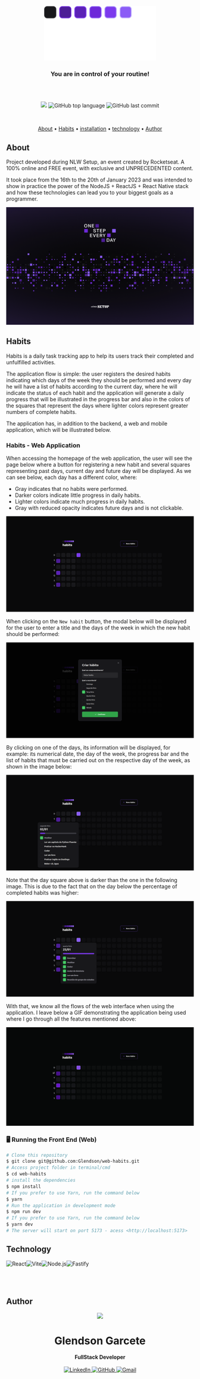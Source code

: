 <p align="center">
  <img src="./src/assets/logo.svg" alt="Logo" width="300"/>
</p>
<h3 align="center">
You are in control of your routine!
</h3>

<br><br>

<p align="center">
  <img src="https://img.shields.io/static/v1?label=nlw&message=setup&color=blueviolet&style=for-the-badge"/>
  <img alt="GitHub top language" src="https://img.shields.io/github/languages/top/glendson/web-habits?color=blueviolet&logo=TypeScript&logoColor=white&style=for-the-badge">
  <img alt="GitHub last commit" src="https://img.shields.io/github/last-commit/Glendson/web-habits?color=blueviolet&style=for-the-badge">
</p>
<br>

<p align="center">
  <a href="#about">About</a> •
  <a href="#habits">Habits</a> •
  <a href="#installation">installation</a> •
  <a href="#technology">technology</a> •
  <a href="#autor">Author</a>  
</p>

## About

Project developed during NLW Setup, an event created by Rocketseat. A 100% online and FREE event, with exclusive and UNPRECEDENTED content.

It took place from the 16th to the 20th of January 2023 and was intended to show in practice the power of the NodeJS + ReactJS + React Native stack and how these technologies can lead you to your biggest goals as a programmer.

<img src="./.github/wallpaper.png" alt="Wallpaper NLW Setup" />

## Habits

Habits is a daily task tracking app to help its users track their completed and unfulfilled activities.

The application flow is simple: the user registers the desired habits indicating which days of the week they should be performed and every day he will have a list of habits according to the current day, where he will indicate the status of each habit and the application will generate a daily progress that will be illustrated in the progress bar and also in the colors of the squares that represent the days where lighter colors represent greater numbers of complete habits.

The application has, in addition to the backend, a web and mobile application, which will be illustrated below.

### Habits - Web Application

When accessing the homepage of the web application, the user will see the page below where a button for registering a new habit and several squares representing past days, current day and future day will be displayed. As we can see below, each day has a different color, where:

- Gray indicates that no habits were performed.
- Darker colors indicate little progress in daily habits.
- Lighter colors indicate much progress in daily habits.
- Gray with reduced opacity indicates future days and is not clickable.

![Home](.github/screenshots/web-home.png)

When clicking on the `New habit` button, the modal below will be displayed for the user to enter a title and the days of the week in which the new habit should be performed:

![Alt text](.github/screenshots/web-habit-form.png)

By clicking on one of the days, its information will be displayed, for example: its numerical date, the day of the week, the progress bar and the list of habits that must be carried out on the respective day of the week, as shown in the image below:

![Alt text](.github/screenshots/web-day-partial-completed.png)

Note that the day square above is darker than the one in the following image. This is due to the fact that on the day below the percentage of completed habits was higher:

![Alt text](.github/screenshots/web-day-full-completed.png)

With that, we know all the flows of the web interface when using the application. I leave below a GIF demonstrating the application being used where I go through all the features mentioned above:

![Alt text](.github/web-demo.gif)

### 🖥️ Running the Front End (Web)

```bash
# Clone this repository
$ git clone git@github.com:Glendson/web-habits.git
# Access project folder in terminal/cmd
$ cd web-habits
# install the dependencies
$ npm install
# If you prefer to use Yarn, run the command below
$ yarn
# Run the application in development mode
$ npm run dev
# If you prefer to use Yarn, run the command below
$ yarn dev
# The server will start on port 5173 - acess <http://localhost:5173>
```

## Technology

<img align="left" src="https://profilinator.rishav.dev/skills-assets/react-original-wordmark.svg" alt="React" height="75" />

<img align="left" src="https://upload.wikimedia.org/wikipedia/commons/thumb/f/f1/Vitejs-logo.svg/1039px-Vitejs-logo.svg.png" alt="Vite" height="75" />

<img align="left" src="https://profilinator.rishav.dev/skills-assets/nodejs-original-wordmark.svg" alt="Node.js" height="75" />

<img align="left" src="https://seeklogo.com/images/F/fastify-logo-370DF51F2E-seeklogo.com.png" alt="Fastify" height="75"/>

<br><br><br><br>

## Author

<div align="center">
<img src="https://images.weserv.nl/?url=https://avatars.githubusercontent.com/u/110988949?v=4?v=4&h=100&w=100&fit=cover&mask=circle&maxage=7d" />
<h1>Glendson Garcete</h1>
<strong>FullStack Developer</strong>
<br/>
<br/>

<a href="https://www.linkedin.com/in/glendson-zeus-tomazetto-garcete-a2a0b190/" target="_blank">
<img alt="LinkedIn" src="https://img.shields.io/badge/linkedin-%230077B5.svg?style=for-the-badge&logo=linkedin&logoColor=white"/>
</a>

<a href="https://github.com/glendson" target="_blank">
<img alt="GitHub" src="https://img.shields.io/badge/github-%23121011.svg?style=for-the-badge&logo=github&logoColor=white"/>
</a>

<a href="mailto:gztomazetto@gmail.com?subject=Fala%20Dev" target="_blank">
<img alt="Gmail" src="https://img.shields.io/badge/Gmail-D14836?style=for-the-badge&logo=gmail&logoColor=white" />
</a>


<br/>
<br/>
</div>